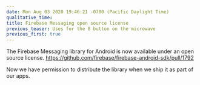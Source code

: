```yaml
---
date: Mon Aug 03 2020 19:46:21 -0700 (Pacific Daylight Time)
qualitative_time: 
title: Firebase Messaging open source license
previous_teaser: Uses for the 8 button on the microwave
previous_first: true
---
```

The Firebase Messaging library for Android is now available under an open source license.
https://github.com/firebase/firebase-android-sdk/pull/1792

Now we have permission to distribute the library when we ship it as part of our apps.
